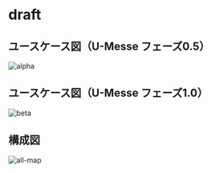 # draft

## ユースケース図（U-Messe フェーズ0.5）
![alpha](https://github.com/openusen/umesse/blob/master/documents/u-messe%20version%20alpha.png)

## ユースケース図（U-Messe フェーズ1.0）
![beta](https://github.com/openusen/umesse/blob/master/documents/u-messe%20version%20beta.png)

## 構成図
![all-map](https://github.com/openusen/umesse/blob/master/documents/all-map.png)
